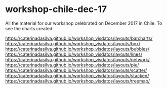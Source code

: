 # workshop-chile-dec-17
All the material for our workshop celebrated on December 2017 in Chile.
To see the charts created:

https://caterinadasilva.github.io/workshop_visdatos/layouts/barcharts/
https://caterinadasilva.github.io/workshop_visdatos/layouts/box/
https://caterinadasilva.github.io/workshop_visdatos/layouts/bubbles/
https://caterinadasilva.github.io/workshop_visdatos/layouts/lines/
https://caterinadasilva.github.io/workshop_visdatos/layouts/network/
https://caterinadasilva.github.io/workshop_visdatos/layouts/pie/
https://caterinadasilva.github.io/workshop_visdatos/layouts/scatter/
https://caterinadasilva.github.io/workshop_visdatos/layouts/stacked/
https://caterinadasilva.github.io/workshop_visdatos/layouts/treemap/
